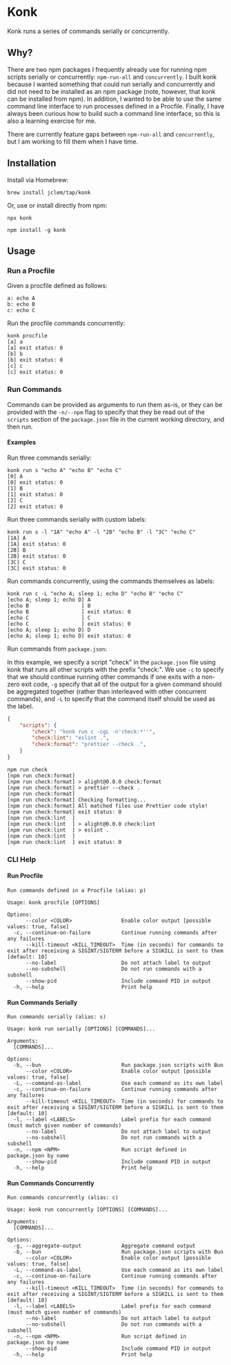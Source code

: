 # Konk

Konk runs a series of commands serially or concurrently.

## Why?

There are two npm packages I frequently already use for running npm scripts
serially or concurrently: `npm-run-all` and `concurrently`. I built konk
because I wanted something that could run serially and concurrently and did not
need to be installed as an npm package (note, however, that konk can be
installed from npm). In addition, I wanted to be able to use the same command
line interface to run processes defined in a Procfile. Finally, I have always
been curious how to build such a command line interface, so this is also a
learning exercise for me.

There are currently feature gaps between `npm-run-all` and `concurrently`, but
I am working to fill them when I have time.

## Installation

Install via Homebrew:

```shell
brew install jclem/tap/konk
```

Or, use or install directly from npm:

```shell
npx konk
```

```shell
npm install -g konk
```

## Usage

### Run a Procfile

Given a procfile defined as follows:

```shell
a: echo A
b: echo B
c: echo C
```

Run the procfile commands concurrently:

```shell
konk procfile
[a] a
[a] exit status: 0
[b] b
[b] exit status: 0
[c] c
[c] exit status: 0
```

### Run Commands

Commands can be provided as arguments to run them as-is, or they can be
provided with the `-n/--npm` flag to specify that they be read out of the
`scripts` section of the `package.json` file in the current working directory,
and then run.

#### Examples

Run three commands serially:

```shell
konk run s "echo A" "echo B" "echo C"
[0] A
[0] exit status: 0
[1] B
[1] exit status: 0
[2] C
[2] exit status: 0
```

Run three commands serially with custom labels:

```shell
konk run s -l "1A" "echo A" -l "2B" "echo B" -l "3C" "echo C"
[1A] A
[1A] exit status: 0
[2B] B
[2B] exit status: 0
[3C] C
[3C] exit status: 0
```

Run commands concurrently, using the commands themselves as labels:

```shell
konk run c -L "echo A; sleep 1; echo D" "echo B" "echo C"
[echo A; sleep 1; echo D] A
[echo B                 ] B
[echo B                 ] exit status: 0
[echo C                 ] C
[echo C                 ] exit status: 0
[echo A; sleep 1; echo D] D
[echo A; sleep 1; echo D] exit status: 0
```

Run commands from `package.json`:

In this example, we specify a script "check" in the `package.json` file using
konk that runs all other scripts with the prefix "check:". We use `-c` to
specify that we should continue running other commands if one exits with a
non-zero exit code, `-g` specify that all of the output for a given command
should be aggregated together (rather than interleaved with other concurrent
commands), and `-L` to specify that the command itself should be used as the
label.

```json
{
    "scripts": {
        "check": "konk run c -cgL -n'check:*''",
        "check:lint": "eslint .",
        "check:format": "prettier --check .",
    }
}
```

```shell
npm run check
[npm run check:format] 
[npm run check:format] > alight@0.0.0 check:format
[npm run check:format] > prettier --check .
[npm run check:format] 
[npm run check:format] Checking formatting...
[npm run check:format] All matched files use Prettier code style!
[npm run check:format] exit status: 0
[npm run check:lint  ] 
[npm run check:lint  ] > alight@0.0.0 check:lint
[npm run check:lint  ] > eslint .
[npm run check:lint  ] 
[npm run check:lint  ] exit status: 0
```

### CLI Help

#### Run Procfile

```shell
Run commands defined in a Procfile (alias: p)

Usage: konk procfile [OPTIONS]

Options:
      --color <COLOR>                Enable color output [possible values: true, false]
  -c, --continue-on-failure          Continue running commands after any failures
      --kill-timeout <KILL_TIMEOUT>  Time (in seconds) for commands to exit after receiving a SIGINT/SIGTERM before a SIGKILL is sent to them [default: 10]
      --no-label                     Do not attach label to output
      --no-subshell                  Do not run commands with a subshell
      --show-pid                     Include command PID in output
  -h, --help                         Print help
```

#### Run Commands Serially

```shell
Run commands serially (alias: s)

Usage: konk run serially [OPTIONS] [COMMANDS]...

Arguments:
  [COMMANDS]...  

Options:
  -b, --bun                          Run package.json scripts with Bun
      --color <COLOR>                Enable color output [possible values: true, false]
  -L, --command-as-label             Use each command as its own label
  -c, --continue-on-failure          Continue running commands after any failures
      --kill-timeout <KILL_TIMEOUT>  Time (in seconds) for commands to exit after receiving a SIGINT/SIGTERM before a SIGKILL is sent to them [default: 10]
  -l, --label <LABELS>               Label prefix for each command (must match given number of commands)
      --no-label                     Do not attach label to output
      --no-subshell                  Do not run commands with a subshell
  -n, --npm <NPM>                    Run script defined in package.json by name
      --show-pid                     Include command PID in output
  -h, --help                         Print help
```

#### Run Commands Concurrently

```shell
Run commands concurrently (alias: c)

Usage: konk run concurrently [OPTIONS] [COMMANDS]...

Arguments:
  [COMMANDS]...  

Options:
  -g, --aggregate-output             Aggregate command output
  -b, --bun                          Run package.json scripts with Bun
      --color <COLOR>                Enable color output [possible values: true, false]
  -L, --command-as-label             Use each command as its own label
  -c, --continue-on-failure          Continue running commands after any failures
      --kill-timeout <KILL_TIMEOUT>  Time (in seconds) for commands to exit after receiving a SIGINT/SIGTERM before a SIGKILL is sent to them [default: 10]
  -l, --label <LABELS>               Label prefix for each command (must match given number of commands)
      --no-label                     Do not attach label to output
      --no-subshell                  Do not run commands with a subshell
  -n, --npm <NPM>                    Run script defined in package.json by name
      --show-pid                     Include command PID in output
  -h, --help                         Print help
```
